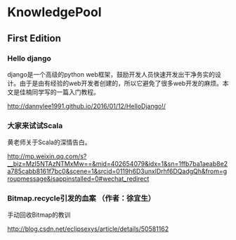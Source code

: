 # KnowledgePool


## First Edition

### Hello django

django是一个高级的python web框架，鼓励开发人员快速开发出干净务实的设计。由于是由有经验的web开发者创建的，所以它避免了很多web开发的麻烦。本文是佳楠同学写的一篇入门教程。

http://dannylee1991.github.io/2016/01/12/HelloDjango!/

### 大家来试试Scala

黄老师关于Scala的深情告白。

http://mp.weixin.qq.com/s?__biz=MzI5NTAzNTMxMw==&mid=402654079&idx=1&sn=1ffb7ba1aeab8e2a785cabb8161f7bc0&scene=1&srcid=0119h6D3unxlDrhf6DQadgQh&from=groupmessage&isappinstalled=0#wechat_redirect


### Bitmap.recycle引发的血案 （作者：徐宜生）

手动回收Bitmap的教训

http://blog.csdn.net/eclipsexys/article/details/50581162